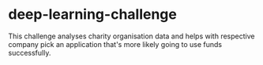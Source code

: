 # deep-learning-challenge

This challenge analyses charity organisation data and helps with respective company pick an application that's more likely going to use funds successfully.
